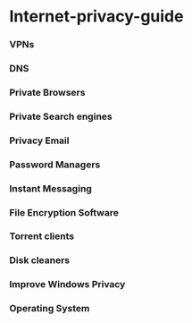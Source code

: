 # **Internet-privacy-guide**

### VPNs

### DNS

### Private Browsers

### Private Search engines

### Privacy Email

### Password Managers

### Instant Messaging

### File Encryption Software

### Torrent clients

### Disk cleaners

### Improve Windows Privacy

### Operating System


